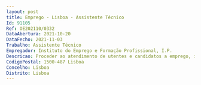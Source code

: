 ```yaml
--- 
layout: post
title: Emprego - Lisboa - Assistente Técnico
Id: 91105
Ref: OE202110/0332
DataAbertura: 2021-10-20
DataFecho: 2021-11-03
Trabalho: Assistente Técnico
Empregador: Instituto do Emprego e Formação Profissional, I.P.
Descricao: Proceder ao atendimento de utentes e candidatos a emprego, incluindo as atividades de BackOffice administrativas.
CodigoPostal: 1500-487 Lisboa
Concelho: Lisboa
Distrito: Lisboa
--- 
```

